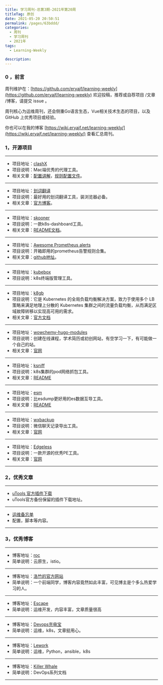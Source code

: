 ```yaml
---
title: 学习周刊-总第3期-2021年第20周
titleTag: 原创
date: 2021-05-20 20:50:51
permalink: /pages/63bddd/
categories:
  - 周刊
  - 学习周刊
  - 2021年
tags:
  - Learning-Weekly

description:
---
```


### 0 ，前言

周刊维护在：[https://github.com/eryajf/learning-weekly](https://github.com/eryajf/learning-weekly)  欢迎投稿，推荐或自荐项目 /文章 /博客，请提交 issue 。

周刊核心为运维周刊，还会侧重Go语言生态，Vue相关技术生态的项目，以及 GitHub 上优秀项目或经验。

你也可以在我的博客 [https://wiki.eryajf.net/learning-weekly/](https://wiki.eryajf.net/learning-weekly/) 查看汇总周刊。

### 1，开源项目

------

- 项目地址：[clashX](https://github.com/yichengchen/clashX)
- 项目说明：Mac端优秀的代理工具。
- 相关文章：[配置讲解](https://docs.cfw.lbyczf.com/contents/ui.html)，[规则配置文件](https://github.com/Loyalsoldier/clash-rules)。

----

- 项目地址：[划词翻译](https://hcfy.limingkai.cn/)
- 项目说明：最好用的划词翻译工具，装浏览器必备。
- 相关文章：[官方博客](https://hcfy.limingkai.cn/blog)。

----

- 项目地址：[skooner](https://github.com/skooner-k8s/skooner)
- 项目说明：一款k8s-dashboard工具。
- 相关文章：[README文档](https://github.com/skooner-k8s/skooner/blob/master/README.md)。

----

- 项目地址：[Awesome Prometheus alerts](https://awesome-prometheus-alerts.grep.to/)
- 项目说明：开箱即用的prometheus告警规则合集。
- 相关文章：[github地址](https://github.com/samber/awesome-prometheus-alerts)。

----

- 项目地址：[kubebox](https://github.com/astefanutti/kubebox)
- 项目说明：k8s终端版管理工具。

----

- 项目地址：[k8gb](https://github.com/k8gb-io/k8gb)
- 项目说明：它是 Kubernetes 的全局负载均衡解决方案，致力于使用多个 LB 策略来满足地理上分散的 Kubernetes 集群之间的流量负载均衡，从而满足区域故障转移以实现高可用的需求。
- 相关文章：[官方文档](https://www.k8gb.io/)

----

- 项目地址：[wowchemy-hugo-modules](https://github.com/wowchemy/wowchemy-hugo-modules)
- 项目说明：创建在线课程，学术简历或初创网站，有空学习一下，有可能做一个自己的站。
- 相关文章：[官网](https://wowchemy.com/zh/)

----

- 项目地址：[ksniff](https://github.com/eldadru/ksniff)
- 项目说明：k8s集群的pod网络抓包工具。
- 相关文章：[README](https://github.com/eldadru/ksniff/blob/master/README.md)

----

- 项目地址：[esm](https://github.com/medcl/esm)
- 项目说明：比esdump更好用的es数据互导工具。
- 相关文章：[README](https://github.com/medcl/esm/blob/master/README.md)

----

- 项目地址：[wxbackup](http://wxbackup.imxfd.com/)
- 项目说明：微信聊天记录导出工具。
- 相关文章：[官网](http://wxbackup.imxfd.com/)

----

- 项目地址：[Edgeless](https://github.com/EdgelessPE/Edgeless)
- 项目说明：一款开源的优秀PE工具。
- 相关文章：[官网](https://home.edgeless.top/)

------

### 2，优秀文章

------

- [uTools 官方插件下载](https://api.u-tools.cn/Plugins/developer/allPlugins)
- uTools官方备份保留的插件下载地址。

----

- [运维备忘单](https://cs.leops.cn/#/)
- 配置，脚本等内容。

------

### 3，优秀博客

------

- 博客地址：[roc](https://imroc.cc/)
- 简单说明：云原生，istio。

----

- 博客地址：[洛竹的官方网站](https://youngjuning.js.org/)
- 简单说明：一个前端同学，博客内容竟然如此丰富，可见博主是个多么热爱学习的人。

----


- 博客地址：[Escape](https://www.escapelife.site/)
- 简单说明：运维开发，内容丰富，文章质量很高

----

- 博客地址：[Devops充电宝](https://www.aiopsclub.com/)
- 简单说明：运维，k8s，文章挺用心。

----

- 博客地址：[Lework](https://lework.github.io/)
- 简单说明：运维，Python，ansible，k8s

----


- 博客地址：[Killer Whale](https://killerwhale.iquantex.com/)
- 简单说明：DevOps系列文档

------